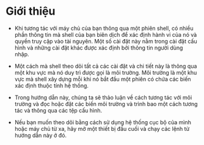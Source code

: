 # Giới thiệu
* Khi tương tác với máy chủ của bạn thông qua một phiên shell, có nhiều phần thông tin mà shell của bạn biên dịch để xác định hành vi của nó và quyền truy cập vào tài nguyên. Một số cài đặt này nằm trong cài đặt cấu hình và những cài đặt khác được xác định bởi thông tin người dùng nhập.

* Một cách mà shell theo dõi tất cả các cài đặt và chi tiết này là thông qua một khu vực mà nó duy trì được gọi là môi trường. Môi trường là một khu vực mà shell xây dựng mỗi khi nó bắt đầu một phiên có chứa các biến xác định thuộc tính hệ thống.

* Trong hướng dẫn này, chúng ta sẽ thảo luận về cách tương tác với môi trường và đọc hoặc đặt các biến môi trường và trình bao một cách tương tác và thông qua các tệp cấu hình.

* Nếu bạn muốn theo dõi bằng cách sử dụng hệ thống cục bộ của mình hoặc máy chủ từ xa, hãy mở một thiết bị đầu cuối và chạy các lệnh từ hướng dẫn này ở đó.
